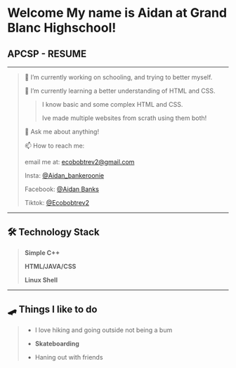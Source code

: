 # **Welcome My name is Aidan at Grand Blanc Highschool!**
## APCSP - RESUME

________________________________________________________________________

> 🔭 I’m currently working on schooling, and trying to better myself.
> 
> 🌱 I’m currently learning a better understanding of HTML and CSS.
>
>> I know basic and some complex HTML and CSS.
>>
>> Ive made multiple websites from scrath using them both!
>
> 💬 Ask me about anything!
>
> 📫 How to reach me:
>
> email me at: ecobobtrev2@gmail.com
> 
> Insta: [@Aidan_bankeroonie](https://instagram.com/Aidan_bankeroonie)
> 
> Facebook: [@Aidan Banks](https://facebook.com/Aidanbanks)
> 
> Tiktok: [@Ecobobtrev2](https://tiktok.com/ecobobtrev2)

______________________________

## 🛠 Technology Stack

> __Simple C++__
> 
> __HTML/JAVA/CSS__
> 
> __Linux Shell__

_____________________________

## 🛹 Things I like to do 

> * I love hiking and going outside not being a bum
>
> * __Skateboarding__
>
> * Haning out with friends

